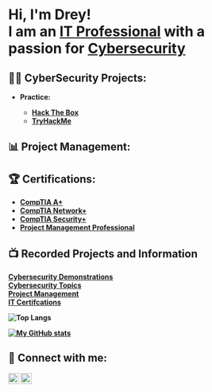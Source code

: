 <h1>Hi, I'm Drey! <br/></a> I am an <a href="http://linkedin.com/in/dakarius-daughtry-000567a1/">IT Professional</a> with a passion for <a href="https://github.com/DefendRightEveryYear">Cybersecurity</a>

<h2>👨‍💻 CyberSecurity Projects:</h2>

- <b>Practice:<br/>
  - [Hack The Box](https://github.com/DefendRightEveryYear/HackTheBox-Practice)
  - [TryHackMe](https://github.com/DefendRightEveryYear/TryHackMe-Practice)
       
<h2>📊 Project Management:</h2>

<h2>🏆 Certifications:</h2>

- [CompTIA A+](https://www.credly.com/badges/bf9d0fe8-6b39-4695-a20f-da14927c718d/public_url)
- [CompTIA Network+](https://www.credly.com/badges/8b254060-be3a-4873-bec8-30521e8c4de1/public_url)
- [CompTIA Security+](https://www.credly.com/badges/95717c72-48dc-42d4-829d-4fb5cf89fc36/public_url)
- [Project Management Professional](https://www.credly.com/badges/e9b82e30-21f2-4925-b0ab-34b416f4adc2/public_url)

<h2>📺 Recorded Projects and Information</h2><a href="">Cybersecurity Demonstrations</a>
<br/><a href="">Cybersecurity Topics</a>
<br/><a href="">Project Management</a>
<br/><a href="">IT Certifcations</a>

![Top Langs](https://github-readme-stats.vercel.app/api/top-langs/?username=DefendRightEveryYear&layout=compact)

[![My GitHub stats](https://github-readme-stats.vercel.app/api?username=DefendRightEveryYear)](https://github.com/DefendRightEveryYear/github-readme-stats)

<h2> 🤳 Connect with me:</h2>

[<img align="left" alt="JoshMadakor | LinkedIn" width="22px" src="https://cdn.jsdelivr.net/npm/simple-icons@v3/icons/linkedin.svg" />][linkedin]
[<img align="left" alt="JoshMadakor | YouTube" width="22px" src="https://cdn.jsdelivr.net/npm/simple-icons@v3/icons/youtube.svg" />][youtube]

[linkedin]: http://linkedin.com/in/dakarius-daughtry-000567a1/
[youtube]: https://www.youtube.com/@DefendRightEveryYear

<!--
**DefendRightEveryYear/DefendRightEveryYear** is a ✨ _special_ ✨ repository because its `README.md` (this file) appears on your GitHub profile.

Here are some ideas to get you started:

- 🔭 I’m currently working on ...
- 🌱 I’m currently learning ...
- 👯 I’m looking to collaborate on ...
- 🤔 I’m looking for help with ...
- 💬 Ask me about ...
- 📫 How to reach me: ...
- 😄 Pronouns: ...
- ⚡ Fun fact: ...
-->
